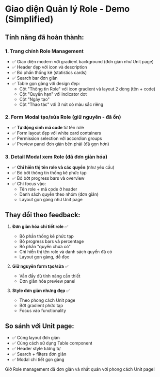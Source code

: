 # Giao diện Quản lý Role - Demo (Simplified)

## Tính năng đã hoàn thành:

### 1. **Trang chính Role Management**
- ✅ Giao diện modern với gradient background (đơn giản như Unit page)
- ✅ Header đẹp với icon và description
- ✅ Bỏ phần thống kê (statistics cards) 
- ✅ Search bar đơn giản
- ✅ Table gọn gàng với design đẹp:
  - Cột "Thông tin Role" với icon gradient và layout 2 dòng (tên + code)
  - Cột "Quyền hạn" với indicator dot
  - Cột "Ngày tạo"
  - Cột "Thao tác" với 3 nút có màu sắc riêng

### 2. **Form Modal tạo/sửa Role** (giữ nguyên - đã ổn)
- ✅ **Tự động sinh mã code** từ tên role
- ✅ Form layout đẹp với white card containers
- ✅ Permission selection với accordion groups
- ✅ Preview panel đơn giản bên phải (đã gọn hơn)

### 3. **Detail Modal xem Role** (đã đơn giản hóa)
- ✅ **Chỉ hiển thị tên role và các quyền** (như yêu cầu)
- ✅ Bỏ bớt thông tin thống kê phức tạp
- ✅ Bỏ bớt progress bars và overview
- ✅ Chỉ focus vào:
  - Tên role + mã code ở header
  - Danh sách quyền theo nhóm (đơn giản)
  - Layout gọn gàng như Unit page

## Thay đổi theo feedback:
1. **Đơn giản hóa chi tiết role** ✅
   - Bỏ phần thống kê phức tạp
   - Bỏ progress bars và percentage  
   - Bỏ phần "quyền chưa có"
   - Chỉ hiển thị tên role và danh sách quyền đã có
   - Layout gọn gàng, dễ đọc

2. **Giữ nguyên form tạo/sửa** ✅
   - Vẫn đầy đủ tính năng cần thiết
   - Đơn giản hóa preview panel

3. **Style đơn giản nhưng đẹp** ✅
   - Theo phong cách Unit page
   - Bớt gradient phức tạp
   - Focus vào functionality

## So sánh với Unit page:
- ✅ Cùng layout đơn giản
- ✅ Cùng cách sử dụng Table component
- ✅ Header style tương tự
- ✅ Search + filters đơn giản
- ✅ Modal chi tiết gọn gàng

Giờ Role management đã đơn giản và nhất quán với phong cách Unit page!
